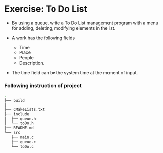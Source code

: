 # Exercise: To Do List

* By using a queue, write a To Do List 
management program with a menu for 
adding, deleting, modifying elements in 
the list.

* A work has the following fields
    * Time
    * Place
    * People
    * Description.

* The time field can be the system time at 
the moment of input.

### Following instruction of project

```bash
.
├── build
│ 
├── CMakeLists.txt
├── include
│  ├── queue.h
│  └── toDo.h
├── README.md
└── src
   ├── main.c
   ├── queue.c
   └── toDo.c
```
